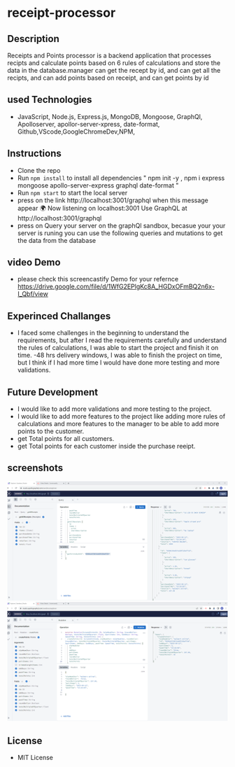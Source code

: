 # receipt-processor

## Description
Receipts and Points processor is a backend application that processes recipts and calculate points based on 6 rules of calculations and store the data in the database.manager can get the recept by id, and can get all the recipts, and can add points based on receipt, and can get points by id

## used Technologies
- JavaScript, Node.js, Express.js, MongoDB, Mongoose, GraphQl, Apolloserver, apollor-server-xpress, date-format, Github,VScode,GoogleChromeDev,NPM, 

## Instructions
- Clone the repo
- Run `npm install` to install all dependencies " npm init -y , npm i express mongoose apollo-server-express graphql date-format "
- Run `npm start` to start the local server
- press on the link http://localhost:3001/graphql when this message appear
🌍 Now listening on localhost:3001
Use GraphQL at http://localhost:3001/graphql
- press on Query your server on the graphQl sandbox, becasue your your server is runing you can use the following queries and mutations to get the data from the database

## video Demo
- please check this screencastify Demo for your refernce
https://drive.google.com/file/d/1WfG2EPlgKc8A_HGDxOFmBQ2n6x-I_Qbf/view

## Experinced Challanges
- I faced some challenges in the beginning to understand the requirements, but after I read the requirements carefully and understand the rules of calculations, I was able to start the project and finish it on time.
-48 hrs delivery windows, I was able to finish the project on time, but I think if I had more time I would have done more testing and more validations.

## Future Development
- I would like to add more validations and more testing to the project.
- I would like to add more features to the project like adding more rules of calculations and more features to the manager to be able to add more points to the customer.
- get Total points for all customers.
- get Total points for each customer inside the purchase reeipt.

## screenshots
![Getting Started](./assets/creatRecipt.png)
![Getting Started](./assets/totalPoints.png)


## License
- MIT License




